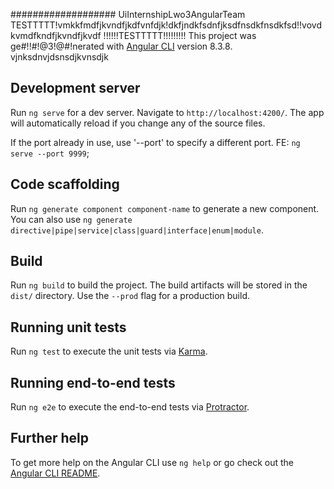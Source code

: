 ################### UiInternshipLwo3AngularTeam TESTTTTT!vmkkfmdfjkvndfjkdfvnfdjk!dkfjndkfsdnfjksdfnsdkfnsdkfsd!!vovdkvmdfkndfjkvndfjkvdf
!!!!!!TESTTTTT!!!!!!!!!
This project was ge#!!#!@3!@#!nerated with [Angular CLI](https://github.com/angular/angular-cli) version 8.3.8.
vjnksdnvjdsnsdjkvnsdjk
## Development server

Run `ng serve` for a dev server. Navigate to `http://localhost:4200/`. The app will automatically reload if you change any of the source files.

If the port already in use, use '--port' to specify a different port. FE: `ng serve --port 9999`;

## Code scaffolding

Run `ng generate component component-name` to generate a new component. You can also use `ng generate directive|pipe|service|class|guard|interface|enum|module`.

## Build

Run `ng build` to build the project. The build artifacts will be stored in the `dist/` directory. Use the `--prod` flag for a production build.

## Running unit tests

Run `ng test` to execute the unit tests via [Karma](https://karma-runner.github.io).

## Running end-to-end tests

Run `ng e2e` to execute the end-to-end tests via [Protractor](http://www.protractortest.org/).

## Further help

To get more help on the Angular CLI use `ng help` or go check out the [Angular CLI README](https://github.com/angular/angular-cli/blob/master/README.md).
